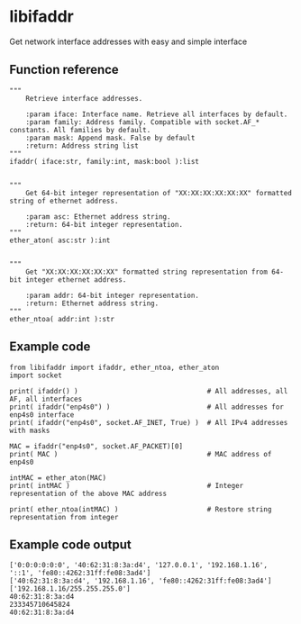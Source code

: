 # libifaddr
Get network interface addresses with easy and simple interface

## Function reference

    """
        Retrieve interface addresses.

        :param iface: Interface name. Retrieve all interfaces by default.
        :param family: Address family. Compatible with socket.AF_* constants. All families by default.
        :param mask: Append mask. False by default
        :return: Address string list
    """
    ifaddr( iface:str, family:int, mask:bool ):list


    """
        Get 64-bit integer representation of "XX:XX:XX:XX:XX:XX" formatted string of ethernet address.

        :param asc: Ethernet address string.
        :return: 64-bit integer representation.
    """
    ether_aton( asc:str ):int


    """
        Get "XX:XX:XX:XX:XX:XX" formatted string representation from 64-bit integer ethernet address.

        :param addr: 64-bit integer representation.
        :return: Ethernet address string.
    """
    ether_ntoa( addr:int ):str


## Example code

    from libifaddr import ifaddr, ether_ntoa, ether_aton
    import socket

    print( ifaddr() )                                # All addresses, all AF, all interfaces
    print( ifaddr("enp4s0") )                        # All addresses for enp4s0 interface
    print( ifaddr("enp4s0", socket.AF_INET, True) )  # All IPv4 addresses with masks

    MAC = ifaddr("enp4s0", socket.AF_PACKET)[0]
    print( MAC )                                     # MAC address of enp4s0

    intMAC = ether_aton(MAC)
    print( intMAC )                                  # Integer representation of the above MAC address

    print( ether_ntoa(intMAC) )                      # Restore string representation from integer

## Example code output

    ['0:0:0:0:0:0', '40:62:31:8:3a:d4', '127.0.0.1', '192.168.1.16', '::1', 'fe80::4262:31ff:fe08:3ad4']
    ['40:62:31:8:3a:d4', '192.168.1.16', 'fe80::4262:31ff:fe08:3ad4']
    ['192.168.1.16/255.255.255.0']
    40:62:31:8:3a:d4
    233345710645824
    40:62:31:8:3a:d4
